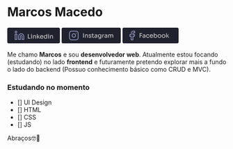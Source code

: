 # Marcos Macedo

[![Linkedin Badge](https://raw.githubusercontent.com/marcosmacedoo/marcosmacedoo/main/assets/link-linkedin.png)](https://www.linkedin.com/in/marcos-macedoo/) 
[![Instagram Badge](https://raw.githubusercontent.com/marcosmacedoo/marcosmacedoo/main/assets/link-instagram.png)](https://www.instagram.com/_marcosmacedoo/)
[![Instagram Badge](https://raw.githubusercontent.com/marcosmacedoo/marcosmacedoo/main/assets/link-facebook.png)](https://www.facebook.com/profile.php?id=100003243592507) 

Me chamo **Marcos** e sou **desenvolvedor web**. Atualmente estou focando (estudando) no lado **frontend** e futuramente pretendo explorar mais a fundo o lado do backend (Possuo conhecimento básico como CRUD e MVC).

### Estudando no momento

- [] UI Design
- [] HTML
- [] CSS
- [] JS

Abraços🤓🤘